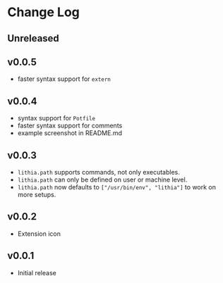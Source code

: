 # Change Log

## Unreleased

## v0.0.5

- faster syntax support for `extern`

## v0.0.4

- syntax support for `Potfile`
- faster syntax support for comments
- example screenshot in README.md

## v0.0.3

- `lithia.path` supports commands, not only executables.
- `lithia.path` can only be defined on user or machine level.
- `lithia.path` now defaults to `["/usr/bin/env", "lithia"]` to work on more setups.

## v0.0.2

- Extension icon

## v0.0.1

- Initial release
